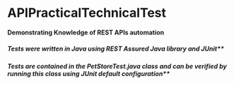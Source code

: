 # APIPracticalTechnicalTest

**Demonstrating Knowledge of REST APIs automation**

##### Tests were written in Java using REST Assured Java library and JUnit**
##### Tests are contained in the PetStoreTest.java class and can be verified by running this class using JUnit default configuration**